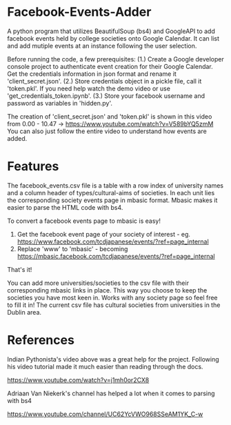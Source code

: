 # Facebook-Events-Adder
A python program that utilizes BeautifulSoup (bs4) and GoogleAPI to add facebook events held by college societies onto Google Calendar. It can list and add mutiple events at an instance following the user selection. 

Before running the code, a few prerequisites:
(1.) Create a Google developer console project to authenticate event creation for their Google Calendar. Get the credentials information in json format and rename it 'client_secret.json'.
(2.) Store credentials object in a pickle file, call it 'token.pkl'. If you need help watch the demo video or use 'get_credentials_token.ipynb'.
(3.) Store your facebook username and password as variables in 'hidden.py'.

The creation of 'client_secret.json' and 'token.pkl' is shown in this video from 0.00 - 10.47 -> https://www.youtube.com/watch?v=V589bYQ5zmM
You can also just follow the entire video to understand how events are added.

# Features
The facebook_events.csv file is a table with a row index of university names and a column header of types/cultural-aims of societies. In each unit lies the corresponding society events page in mbasic format. Mbasic makes it easier to parse the HTML code with bs4.

To convert a facebook events page to mbasic is easy!
1. Get the facebook event page of your society of interest - eg. https://www.facebook.com/tcdjapanese/events/?ref=page_internal
2. Replace 'www' to 'mbasic' - becoming https://mbasic.facebook.com/tcdjapanese/events/?ref=page_internal

That's it! 

You can add more universities/societies to the csv file with their corresponding mbasic links in place. This way you choose to keep the societies you have most keen in. Works with any society page so feel free to fill it in!
The current csv file has cultural societies from universities in the Dublin area.

# References
Indian Pythonista's video above was a great help for the project. Following his video tutorial made it much easier than reading through the docs.

https://www.youtube.com/watch?v=j1mh0or2CX8 

Adriaan Van Niekerk's channel has helped a lot when it comes to parsing with bs4 

https://www.youtube.com/channel/UC62YcVWO968SSeAM1YK_C-w
